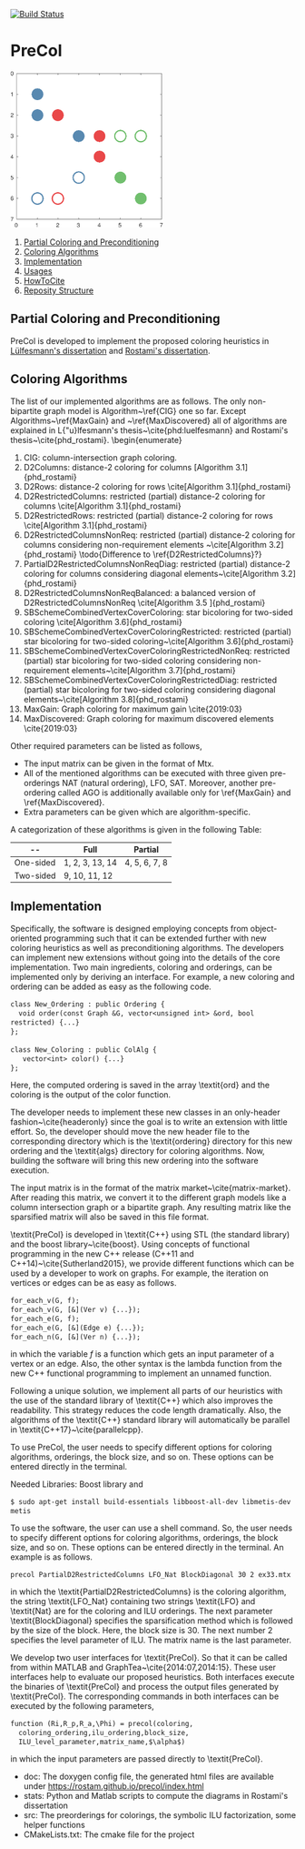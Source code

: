 [![Build Status](https://travis-ci.org/rostam/PreCol.svg?branch=master)](https://travis-ci.org/rostam/PreCol)
# PreCol

![PreCol](doc/images/image.png)
 
 1. [Partial Coloring and Preconditioning](#precol)
 2. [Coloring Algorithms](#colalg)
 3. [Implementation](#implementation)  
 4. [Usages](#usage) 
 5. [HowToCite](#the-best-source-for-citing-this-work)
 6. [Reposity Structure](#repo)
 &nbsp;

## Partial Coloring and Preconditioning

PreCol is developed to implement the proposed coloring heuristics in 
[Lülfesmann's dissertation](https://cuvillier.de/de/shop/publications/15-full-and-partial-jacobian-computation-via-graph-coloring-algorithms-and-applications)
and
[Rostami's dissertation](https://cuvillier.de/en/shop/publications/7637-combining-partial-jacobian-computation-and-preconditioning-new-heuristics-educational-modules-and-applications).


## Coloring Algorithms

The list of our implemented algorithms are as follows. The only non-bipartite graph model is Algorithm~\ref{CIG} one so far. Except Algorithms~\ref{MaxGain} and ~\ref{MaxDiscovered} all of algorithms are explained in L{\"u}lfesmann's thesis~\cite{phd:luelfesmann} and Rostami's thesis~\cite{phd_rostami}.
\begin{enumerate}

1. CIG: column-intersection graph coloring.
2. D2Columns: distance-2 coloring for columns [Algorithm 3.1]{phd_rostami}
3. D2Rows: distance-2 coloring for rows \cite[Algorithm 3.1]{phd_rostami}
4. D2RestrictedColumns: restricted (partial) distance-2 coloring for columns \cite[Algorithm 3.1]{phd_rostami}
5. D2RestrictedRows: restricted (partial) distance-2 coloring for rows \cite[Algorithm 3.1]{phd_rostami}
6. D2RestrictedColumnsNonReq: restricted (partial) distance-2 coloring for columns considering non-requirement elements ~\cite[Algorithm 3.2]{phd_rostami}
    \todo{Difference to \ref{D2RestrictedColumns}?}
7. PartialD2RestrictedColumnsNonReqDiag: restricted (partial) distance-2 coloring for columns considering diagonal elements~\cite[Algorithm 3.2]{phd_rostami}
8. D2RestrictedColumnsNonReqBalanced: a balanced version of D2RestrictedColumnsNonReq \cite[Algorithm 3.5 ]{phd_rostami}
9. SBSchemeCombinedVertexCoverColoring: star bicoloring for two-sided coloring \cite[Algorithm 3.6]{phd_rostami}
10. SBSchemeCombinedVertexCoverColoringRestricted: restricted (partial) star bicoloring for two-sided coloring~\cite[Algorithm 3.6]{phd_rostami}
11. SBSchemeCombinedVertexCoverColoringRestrictedNonReq: restricted (partial) star bicoloring for two-sided coloring considering non-requirement elements~\cite[Algorithm 3.7]{phd_rostami}
12. SBSchemeCombinedVertexCoverColoringRestrictedDiag: restricted (partial) star bicoloring for two-sided coloring considering diagonal elements~\cite[Algorithm 3.8]{phd_rostami}
13. MaxGain: Graph coloring for maximum gain \cite{2019:03}
14. MaxDiscovered: Graph coloring for maximum discovered elements \cite{2019:03}

Other required parameters can be listed as follows,
- The input matrix can be given in the format of Mtx.
- All of the mentioned algorithms can be executed with three given pre-orderings NAT (natural ordering), LFO, SAT. Moreover, another pre-ordering called AGO is additionally available only for \ref{MaxGain} and \ref{MaxDiscovered}.
- Extra parameters can be given which are algorithm-specific.


A categorization of these algorithms is given in the following Table:

  --      | Full         | Partial 
----------| ------------ | -------------
One-sided | 1, 2, 3, 13, 14 | 4, 5, 6, 7, 8 
Two-sided | 9, 10, 11, 12 | 


## Implementation
Specifically, the software is designed employing concepts from object-oriented programming
such that it can be extended further with new coloring heuristics as well as preconditioning algorithms.
The developers can implement new extensions without going into the details of the core implementation.
Two main ingredients, coloring and orderings, can be implemented only by deriving an interface.
For example, a new coloring and ordering can be added as easy as the following code.
```
class New_Ordering : public Ordering {
  void order(const Graph &G, vector<unsigned int> &ord, bool restricted) {...}
};

class New_Coloring : public ColAlg {
   vector<int> color() {...}
};
```

Here, the computed ordering is saved in the array \textit{ord} and the coloring is the output
of the color function.

The developer needs to implement these new classes in an only-header fashion~\cite{headeronly}
since the goal is to write an extension with little effort. So, the developer should
move the new header file to the corresponding directory which is the \textit{ordering} directory
for this new ordering and the \textit{algs} directory for coloring algorithms.
Now, building the software will bring this new ordering into the software execution.

The input matrix is in the format of the matrix market~\cite{matrix-market}.
After reading this matrix, we convert it to the different graph models
like a column intersection graph or a bipartite graph.
Any resulting matrix like the sparsified matrix will also be saved in this file format.

\textit{PreCol} is developed in \textit{C++} using STL (the standard library) and
the boost library~\cite{boost}.
Using concepts of functional programming
in the new C++ release (C++11 and C++14)~\cite{Sutherland2015},
we provide different functions which can be used
by a developer to work on graphs. For example, the iteration on vertices
or edges can be as easy as follows.
```
for_each_v(G, f);
for_each_v(G, [&](Ver v) {...});
for_each_e(G, f);
for_each_e(G, [&](Edge e) {...});
for_each_n(G, [&](Ver n) {...});
```
in which the variable $f$ is a function which gets an input parameter of a vertex or an edge.
Also, the other syntax is the lambda function
from the new C++ functional programming to implement an unnamed function.

Following a unique solution, we implement all parts of our heuristics
with the use of the standard library of \textit{C++} which also improves the readability.
This strategy reduces the code length dramatically.
Also, the algorithms of the \textit{C++} standard library will automatically be parallel in \textit{C++17}~\cite{parallelcpp}.


To use PreCol, the user needs to specify different
options for coloring algorithms, orderings, the block size, and so on.
These options can be entered directly in the terminal.

Needed Libraries:
Boost library and 
```
$ sudo apt-get install build-essentials libboost-all-dev libmetis-dev metis
```
To use the software, the user can use a shell command.
So, the user needs to specify different
options for coloring algorithms, orderings, the block size, and so on.
These options can be entered directly in the terminal.
An example is as follows.
```
precol PartialD2RestrictedColumns LFO_Nat BlockDiagonal 30 2 ex33.mtx
```
in which the \textit{PartialD2RestrictedColumns} is the coloring algorithm,
the string \textit{LFO\_Nat} containing
two strings \textit{LFO} and \textit{Nat} are for the coloring and ILU orderings.
The next parameter \textit{BlockDiagonal} specifies the sparsification method
which is followed by the size of the block. Here, the block size is $30$.
The next number $2$ specifies the level parameter of ILU.
The matrix name is the last parameter.

We develop two user interfaces for \textit{PreCol}.
So that it can be called from within MATLAB and GraphTea~\cite{2014:07,2014:15}.
These user interfaces help to evaluate our proposed heuristics.
Both interfaces execute the binaries of \textit{PreCol}
and process the output files generated by \textit{PreCol}.
The corresponding commands in both interfaces can be executed by the following parameters,
```
function (Ri,R_p,R_a,\Phi) = precol(coloring,
  coloring_ordering,ilu_ordering,block_size,
  ILU_level_parameter,matrix_name,$\alpha$)
```
in which the input parameters are passed directly to \textit{PreCol}.

- doc: The doxygen config file, the generated html files are available under https://rostam.github.io/precol/index.html
- stats: Python and Matlab scripts to compute the diagrams in Rostami's dissertation
- src: The preorderings for colorings, the symbolic ILU factorization, some helper functions
- CMakeLists.txt: The cmake file for the project
